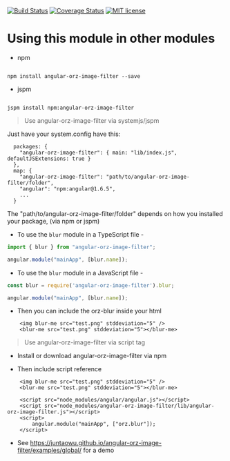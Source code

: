 [![Build Status](https://travis-ci.org/juntaowu/angular-orz-image-filter.svg?branch=master)](https://travis-ci.org/juntaowu/angular-orz-image-filter.svg?branch=master)
[![Coverage Status](https://coveralls.io/repos/github/juntaowu/angular-orz-image-filter/badge.svg?branch=master)](https://coveralls.io/github/juntaowu/angular-orz-image-filter?branch=master)
[![MIT license](http://img.shields.io/badge/license-MIT-brightgreen.svg)](http://opensource.org/licenses/MIT)

# Using this module in other modules

 - npm
```

npm install angular-orz-image-filter --save

```

 - jspm
```

jspm install npm:angular-orz-image-filter

```

> Use angular-orz-image-filter via systemjs/jspm

Just have your system.config have this:
```
  packages: {
    "angular-orz-image-filter": { main: "lib/index.js", defaultJSExtensions: true }
  },
  map: {
    "angular-orz-image-filter": "path/to/angular-orz-image-filter/folder",
    "angular": "npm:angular@1.6.5",
    ...
  }
```
The "path/to/angular-orz-image-filter/folder" depends on how you installed your package, (via npm or jspm)

- To use the `blur` module in a TypeScript file -

```ts
import { blur } from "angular-orz-image-filter";

angular.module("mainApp", [blur.name]);
```

- To use the `blur` module in a JavaScript file -

```js
const blur = require('angular-orz-image-filter').blur;

angular.module("mainApp", [blur.name]);
```

- Then you can include the orz-blur inside your html

```
    <img blur-me src="test.png" stddeviation="5" />
    <blur-me src="test.png" stddeviation="5"></blur-me>
``` 

> Use angular-orz-image-filter via script tag

- Install or download angular-orz-image-filter via npm

- Then include script reference

```
    <img blur-me src="test.png" stddeviation="5" />
    <blur-me src="test.png" stddeviation="5"></blur-me>
    
    <script src="node_modules/angular/angular.js"></script>
    <script src="node_modules/angular-orz-image-filter/lib/angular-orz-image-filter.js"></script>
    <script>
        angular.module("mainApp", ["orz.blur"]);
    </script>
```

- See https://juntaowu.github.io/angular-orz-image-filter/examples/global/ for a demo